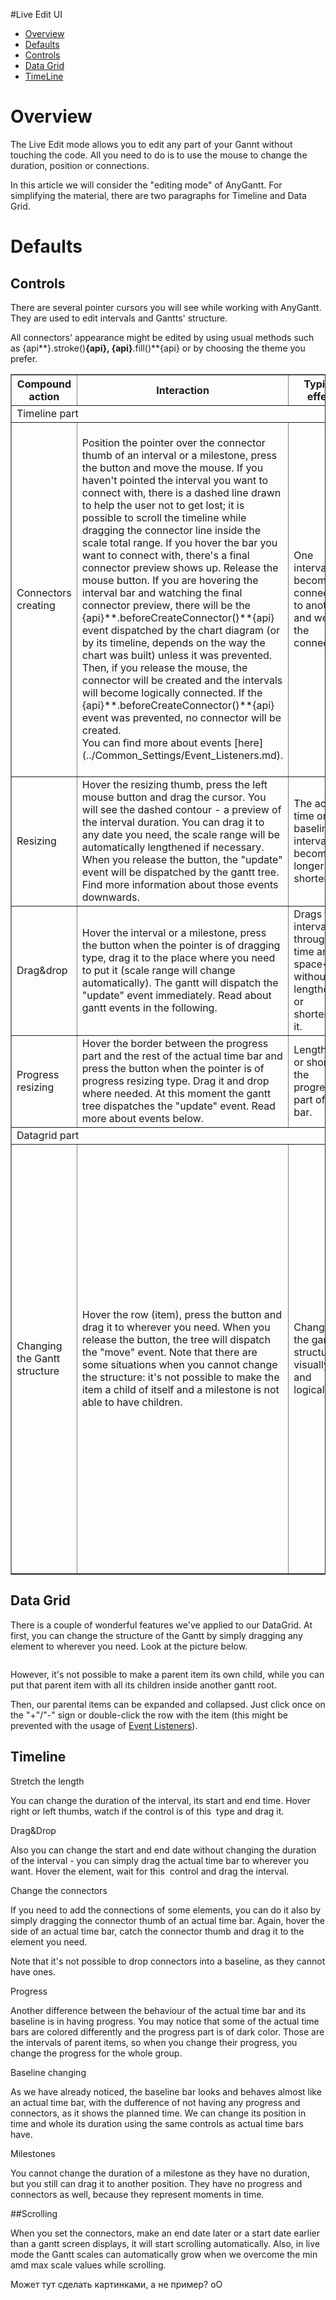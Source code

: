 #Live Edit UI

* [Overview](#overview)
* [Defaults](#defaults)
 * [Controls](#controls) 
 * [Data Grid](#data_grid)
 * [TimeLine](#timeline)
 
# Overview
The Live Edit mode allows you to edit any part of your Gannt without touching the code. All you need to do is to use the mouse to change the duration, position or connections.

In this article we will consider the "editing mode" of AnyGantt. For simplifying the material, there are two paragraphs for Timeline and Data Grid. 

# Defaults

## Controls

There are several pointer cursors you will see while working with AnyGantt. They are used to edit intervals and Gantts' structure.

All connectors' appearance might be edited by using usual methods such as {api**}.stroke()**{api}, {api}**.fill()**{api} or by choosing the theme you prefer. 
<table width="700" border="1" class="dtTABLE">
<tbody><tr>
<th width="175"><b>Compound action</b></th>
<th width="175"><b>Interaction</b></th>
<th width="175"><b>Typical effect</b></th>
<th width="175"><b>Pointers</b></th>
</tr>

<tr>
<td colspan=4>Timeline part</td>
</tr>

<tr>
<td>Connectors creating</td>
<td>Position the pointer over the connector thumb of an interval or a milestone, press the button and move the mouse. If you haven't pointed the interval you want to connect with, there is a dashed line drawn to help the user not to get lost; it is possible to scroll the timeline while dragging the connector line inside the scale total range. If you hover the bar you want to connect with, there's a final connector preview shows up. Release the mouse button. If you are hovering the interval bar and watching the final connector preview, there will be the {api}**.beforeCreateConnector()**{api} event dispatched by the chart diagram (or by its timeline, depends on the way the chart was built) unless it was prevented. Then, if you release the mouse, the connector will be created and the intervals will become logically connected. If the {api}**.beforeCreateConnector()**{api} event was prevented, no connector will be created.
<br>
You can find more about events [here](../Common_Settings/Event_Listeners.md).
</td>
<td>One interval becomes connected to another and we see the connector.</td>
<td>
<img src ="http://static.anychart.com/images/connector_creater.png" alt="Connector creater" />
<br>
A pointer that is shown when a connector thumb is hovered
<br>
<img src ="http://static.anychart.com/images/connector_thumb.png" alt="Connector thumb" />
<br>
The connector thumb shown when the interval is hovered
<br>
<img src ="http://static.anychart.com/images/dashed_connector.jpg" alt="Dashed connector" />
<br>
The unconnected connector line
<br>
<img src ="http://static.anychart.com/images/final_connector.png" alt="Final connector" />
<br>
That's how the final connector looks like
</td>
</tr>
<tr>
<td>Resizing</td>
<td>Hover the resizing thumb, press the left mouse button and drag the cursor. You will see the dashed contour - a preview of the interval duration. You can drag it to any date you need, the scale range will be automatically lengthened if necessary. When you release the button, the "update" event will be dispatched by the gantt tree. Find more information about those events downwards.</td>
<td>The actual time or the baseline interval becomes longer of shorter</td>
<td>

<img src ="http://static.anychart.com/images/horizontal_resizer.png" alt="Horizontal resizer" />
<br>
The horizontal resizer
<br>

</td>
</tr>
<tr>
<td>Drag&drop</td>
<td>Hover the interval or a milestone, press the button when the pointer is of dragging type, drag it to the place where you need to put it (scale range will change automatically). The gantt will dispatch the "update" event immediately. Read about gantt events in the following.</td>
<td>Drags the interval through the time <!-->and space<--> without lengthening or shortening it.</td>
<td>

<img src ="http://static.anychart.com/images/dragger.png" alt="Dragger" />
<br>
The dragger
<br>

</td>
</tr>
<tr>
<td>Progress resizing</td>
<td>Hover the border between the progress part and the rest of the actual time bar and press the button when the pointer is of progress resizing type. Drag it and drop where needed. At this moment the gantt tree dispatches the "update" event. Read more about events below.</td>
<td>Lengthens or shortens the progress part of the bar.</td>
<td>

<img src ="http://static.anychart.com/images/progress_slider.png" alt="Progress slider" />
<br>
Progress slider shows the progress of an action
<br>

</td>
</tr>

<tr>
<td colspan=4>Datagrid part</td>
</tr>

<tr>
<td>Changing the Gantt structure</td>
<td>Hover the row (item), press the button and drag it to wherever you need. When you release the button, the tree will dispatch the "move" event. Note that there are some situations when you cannot change the structure: it's not possible to make the item a child of itself and a milestone is not able to have children.</td>
<td>Changes the gantt structure visually and logically.</td>
<td>
<!-->
<img src ="http://static.anychart.com/images/progress_slider.png" alt="Hovering and choosing cursor" />
<br>
The cursor becomes of this type when we hover and press the button on the item.
<br>

<img src ="http://static.anychart.com/images/progress_slider.png" alt="Forbid the operation" />
<br>
We see this symbol when we hover the item we cannot drop the dragged one into.
<br>

<img src ="http://static.anychart.com/images/progress_slider.png" alt="A between stroke and cursor" />
<br>
The cursor becomes of this type when we hover and press the button on the item.
<br>
<-->
</td>
</tr>
</tbody></table>

## Data Grid

There is a couple of wonderful features we've applied to our DataGrid.
At first, you can change the structure of the Gantt by simply dragging any element to wherever you need. Look at the picture below.

<img>

However, it's not possible to make a parent item its own child, while you can put that parent item with all its children inside another gantt root.

Then, our parental items can be expanded and collapsed. Just click once on the "+"/"-" sign or double-click the row with the item (this might be prevented with the usage of [Event Listeners](../Common_Settings/Event_Listeners)).

## Timeline

Stretch the length

You can change the duration of the interval, its start and end time. Hover right or left thumbs, watch if the control is of this <img> type and drag it. 


Drag&Drop

Also you can change the start and end date without changing the duration of the interval - you can simply drag the actual time bar to wherever you want. Hover the element, wait for this <img> control and drag the interval.


Change the connectors

If you need to add the connections of some elements, you can do it also by simply dragging the connector thumb of an actual time bar. Again, hover the side of an actual time bar, catch the connector thumb and drag it to the element you need.

Note that it's not possible to drop connectors into a baseline, as they cannot have ones.


Progress

Another difference between the behaviour of the actual time bar and its baseline is in having progress.
You may notice that some of the actual time bars are colored differently and the progress part is of dark color. Those are the intervals of parent items, so when you change their progress, you change the progress for the whole group.


Baseline changing

As we have already noticed, the baseline bar looks and behaves almost like an actual time bar, with the dufference of not having any progress and connectors, as it shows the planned time. We can change its  position in time and whole its duration using the same controls as actual time bars have.


Milestones

You cannot change the duration of a milestone as they have no duration, but you still can drag it to another position. They have no progress and connectors as well, because they represent moments in time.


##Scrolling

When you set the connectors, make an end date later or a start date earlier than a gantt screen displays, it will start scrolling automatically. Also, in live mode the Gantt scales can automatically grow when we overcome the min amd max scale values while scrolling.


Может тут сделать картинками, а не пример? оО
